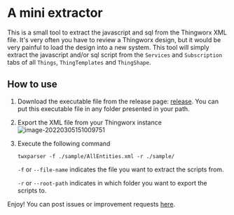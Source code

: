 # A mini extractor 

This is a small tool to extract the javascript and sql from the Thingworx XML file. It's very often you have to review a Thingworx design, but it would be very painful to load the design into a new system.
This tool will simply extract the javascript and/or sql script from the `Services` and `Subscription` tabs of all `Things`, `ThingTemplates` and `ThingShape`. 

## How to use

1. Download the executable file from the release page: [release](https://github.com/xudesheng/twxparser/releases). You can put this executable file in any folder presented in your path.

1. Export the XML file from your Thingworx instance
 ![image-20220305151009751](C:\Users\dxu\AppData\Roaming\Typora\typora-user-images\image-20220305151009751.png)
 
3. Execute the following command

    ```
    twxparser -f ./sample/AllEntities.xml -r ./sample/
    ```

    `-f` or `--file-name` indicates the file you want to extract the scripts from.

    `-r` or `--root-path` indicates in which folder you want to export the scripts to.



Enjoy! You can post issues or improvement requests [here](https://github.com/xudesheng/twxparser/issues).

